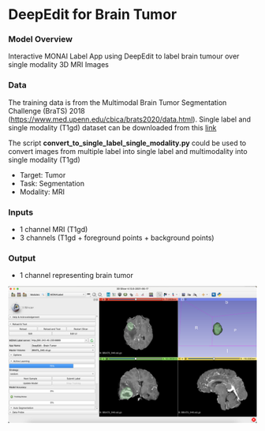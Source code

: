 # DeepEdit for Brain Tumor

### Model Overview

Interactive MONAI Label App using DeepEdit to label brain tumour over single modality 3D MRI Images

### Data

The training data is from the Multimodal Brain Tumor Segmentation Challenge (BraTS) 2018 (https://www.med.upenn.edu/cbica/brats2020/data.html). Single label and single modality (T1gd) dataset can be downloaded from this [link](https://emckclac-my.sharepoint.com/:u:/g/personal/k2039747_kcl_ac_uk/ERTrN7bY-tZAsitESjVNIu8BI7LxirdsO0p80_tK1kz2-A?e=GWUQFX)

The script **convert_to_single_label_single_modality.py** could be used to convert images from multiple label into single label and multimodality into single modality (T1gd)

- Target: Tumor
- Task: Segmentation 
- Modality: MRI

### Inputs

- 1 channel MRI (T1gd)
- 3 channels (T1gd + foreground points + background points)

### Output

- 1 channel representing brain tumor


![DeepEdit for Brain Tumor](../docs/images/sample-apps/deepedit_brain_tumor.png)
